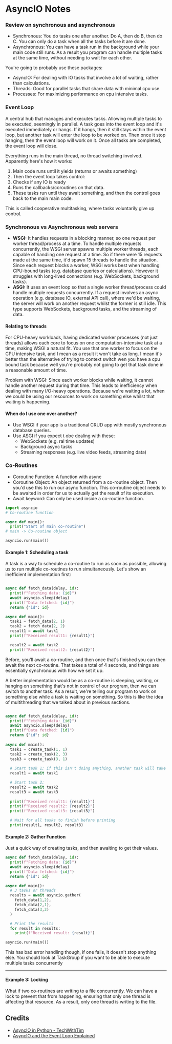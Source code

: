# AsyncIO Notes

### Review on synchronous and asynchronous 
- Synchronous: You do tasks one after another. Do A, then do B, then do C. You can only do a task when all the tasks before it are done.
- Asynchronous: You can have a task run in the background while your main code still runs. As a result you program can handle multiple tasks at the same time, without needing to wait for each other.

You're going to probably use these packages:
- AsyncIO: For dealing with IO tasks that involve a lot of waiting, rather than calculations.
- Threads: Good for parallel tasks that share data with minimal cpu use.
- Processes: For maximizing performance on cpu intensive tasks.

### Event Loop
A central hub that manages and executes tasks. Allowing multiple tasks to be executed, seemingly in parallel. A task goes into the event loop and it's executed immediately or hangs. If it hangs, then it still stays within the event loop, but another task will enter the loop to be worked on. Then once it stop hanging, then the event loop will work on it. Once all tasks are completed, the event loop will close.

Everything runs in the main thread, no thread switching involved. Apparently here's how it works:
1. Main code runs until it yields (returns or awaits something)
2. Then the event loop takes control:
  1. Checks if any IO is ready 
  2. Runs the callbacks/coroutines on that data.
3. These tasks run until they await something, and then the control goes back to the main main code.

This is called cooperative multitasking, where tasks voluntarily give up control.

### Synchronous vs Asynchronous web servers
- **WSGI:** It handles requests in a blocking manner, so one request per worker thread/process at a time. To handle multiple requests concurrently, the WSGI server spawns multiple worker threads, each capable of handling one request at a time. So if there were 15 requests made at the same time, it'd spawn 15 threads to handle the situation. Since each request blocks a worker, WSGI works best when handling CPU-bound tasks (e.g. database queries or calculations). However it struggles with long-lived connections (e.g. WebSockets, background tasks).
- **ASGI:** It uses an event loop so that a single worker thread/process could handle multiple requests concurrently. If a request involves an async operation (e.g. database IO, external API call), where we'd be waiting, the server will work on another request whilst the former is still idle. This type supports WebSockets, background tasks, and the streaming of data.

#### Relating to threads 
For CPU-heavy workloads, having dedicated worker processes (not just threads) allows each core to focus on one computation-intensive task at a time, making WSGI a natural fit. You use that one worker to focus on the CPU intensive task, and I mean as a result it won't take as long. I mean it's better than the alternative of trying to context switch wen you have a cpu bound task because well you're probably not going to get that task done in a reasonable amount of time.

Problem with WSGI: Since each worker blocks while waiting, it cannot handle another request during that time. This leads to inefficiency when dealing with many I/O-heavy operations. Because we're waiting a lot, when we could be using our resources to work on something else whilst that waiting is happening.


#### When do I use one over another?
- Use WSGI if your app is a traditional CRUD app with mostly synchronous database queries.
- Use ASGI if you expect t obe dealing with these:
  - WebSockets (e.g. ral time updates)
  - Background async tasks 
  - Streaming responses (e.g. live video feeds, streaming data)


### Co-Routines
- Coroutine Function: A function with async  
- Coroutine Object: An object returned from a co-routine object. Then you'd use this to run our async function. This co-routine object needs to be awaited in order for us to actually get the result of its execution.
- Await keyword: Can only be used inside a co-routine function.

```Python
import asyncio
# Co-routine function

async def main():
  print("Start of main co-routine")
# main -> Co-routine object 

asyncio.run(main())
```

#### Example 1: Scheduling a task 
A task is a way to schedule a co-routine to run as soon as possible, allowing us to run multiple co-routines to run simultaneously. Let's show an inefficient implementation first:

```Python

async def fetch_data(delay, id):
  print(f"Fetching data: {id}")
  await asyncio.sleep(delay)
  print(f"Data fetched: {id}")
  return {"id": id}

async def main():
  task1 = fetch_data(2, 1)
  task2 = fetch_data(2, 2)
  result1 = await task1
  print(f"Received result1: {result1}")

  result2 = await task2
  print(f"Received result2: {result2}")
```

Before, you'll await a co-routine, and then once that's finished you can then await the next co-routine. That takes a total of 4 seconds, and things are essentially synchronous with how we set it up.

A better implementation would be as a co-routine is sleeping, waiting, or hanging on something that's not in control of our program, then we can switch to another task. As a result, we're telling our program to work on something else while a task is waiting on something. So this is like the idea of multithreading that we talked about in previous sections.
```Python

async def fetch_data(delay, id):
  print(f"Fetching data: {id}")
  await asyncio.sleep(delay)
  print(f"Data fetched: {id}")
  return {"id": id}
  
async def main():
  task1 = create_task(1, 1)
  task2 = create_task(2, 3)
  task3 = create_task(3, 1)
  
  # Start task 1; if this isn't doing anything, another task will take over. 
  result1 = await task1

  # Start task 2; 
  result2 = await task2
  result3 = await task3
  
  print(f"Received result1: {result1}")
  print(f"Received result2: {result2}")
  print(f"Received result3: {result3}")

  # Wait for all tasks to finish before printing
  print(result1, result2, result3)
```

#### Example 2: Gather Function
Just a quick way of creating tasks, and then awaiting to get their values.

```Python
async def fetch_data(delay, id):
  print(f"Fetching data: {id}")
  await asyncio.sleep(delay)
  print(f"Data fetched: {id}")
  return {"id": id}

async def main():  
  # 3 tasks or threads
  results = await asyncio.gather(
    fetch_data(1,2),
    fetch_data(2,1),
    fetch_data(3,3)
  )

  # Print the results
  for result in results:
    print(f"Received result: {result}")

asyncio.run(main())
```
This has bad error handling though, if one fails, it doesn't stop anything else. You should look at TaskGroup if you want to be able to execute multiple tasks concurrently

---
#### Example 3: Locking 
What if two co-routines are writing to a file concurrently. We can have a lock to prevent that from happening, ensuring that only one thread is affecting that resource. As a result, only one thread is writing to the file.


## Credits
- [AsyncIO in Python - TechWithTim](https://youtu.be/Qb9s3UiMSTA?si=HqAklpoZ1iPWA4qA)
- [AsyncIO and the Event Loop Explained](https://youtu.be/RIVcqT2OGPA?si=EhaLWgGrq56iA2xu)
